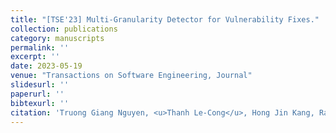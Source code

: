 ```yaml
---
title: "[TSE'23] Multi-Granularity Detector for Vulnerability Fixes."
collection: publications
category: manuscripts
permalink: ''
excerpt: ''
date: 2023-05-19
venue: "Transactions on Software Engineering, Journal"
slidesurl: ''
paperurl: ''
bibtexurl: ''
citation: 'Truong Giang Nguyen, <u>Thanh Le-Cong</u>, Hong Jin Kang, Ratnadira Widyasari, Chengran Yang, Zhipeng Zhao, Bowen Xu, Jiayuan Zhou, Xin Xia, Ahmed Hassan, <u>Xuan-Bach D. Le</u>, David Lo'
---
```

